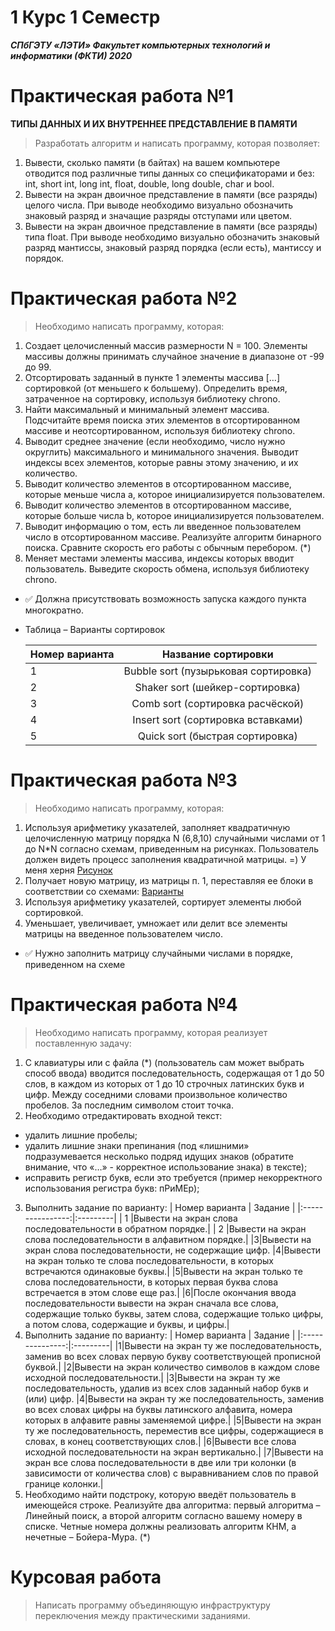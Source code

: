 # 1 Курс 1 Семестр
***СПбГЭТУ «ЛЭТИ»
Факультет компьютерных технологий и информатики (ФКТИ) 2020***
# Практическая работа №1
**ТИПЫ ДАННЫХ И ИХ ВНУТРЕННЕЕ ПРЕДСТАВЛЕНИЕ В ПАМЯТИ**
>Разработать алгоритм и написать программу, которая позволяет:
1. Вывести, сколько памяти (в байтах) на вашем компьютере отводится под различные типы данных со спецификаторами и без: int, short int, long int, float, double, long double, char и bool.
2. Вывести на экран двоичное представление в памяти (все разряды) целого числа. При выводе необходимо визуально обозначить знаковый разряд и значащие разряды отступами или цветом.
3. Вывести на экран двоичное представление в памяти (все разряды) типа float. При выводе необходимо визуально обозначить знаковый разряд мантиссы, знаковый разряд порядка (если есть), мантиссу и порядок.
# Практическая работа №2
>Необходимо написать программу, которая:
1. Создает целочисленный массив размерности N = 100. Элементы массивы должны принимать случайное значение в диапазоне от -99 до 99.
2. Отсортировать заданный в пункте 1 элементы массива […] сортировкой (от меньшего к большему). Определить время, затраченное на сортировку, используя библиотеку chrono.
3. Найти максимальный и минимальный элемент массива. Подсчитайте время поиска этих элементов в отсортированном массиве и неотсортированном, используя библиотеку chrono.
4. Выводит среднее значение (если необходимо, число нужно округлить) максимального и минимального значения. Выводит индексы всех элементов, которые равны этому значению, и их количество.
5. Выводит количество элементов в отсортированном массиве, которые меньше числа a, которое инициализируется пользователем.
6. Выводит количество элементов в отсортированном массиве, которые больше числа b, которое инициализируется пользователем.
7. Выводит информацию о том, есть ли введенное пользователем число в отсортированном массиве. Реализуйте алгоритм бинарного поиска. Сравните скорость его работы с обычным перебором. (*)
8. Меняет местами элементы массива, индексы которых вводит пользователь. Выведите скорость обмена, используя библиотеку chrono.
-  &#9989; Должна присутствовать возможность запуска каждого пункта многократно.
-  Таблица – Варианты сортировок

    | Номер варианта  |  Название сортировки|
    |----------------|:---------:|
    | 1 |Bubble sort (пузырьковая сортировка)|
    | 2 |Shaker sort (шейкер-сортировка)|
    | 3 |Comb sort (сортировка расчёской)|
    | 4 |Insert sort (сортировка вставками)|
    | 5 |Quick sort (быстрая сортировка)|
 # Практическая работа №3
>Необходимо написать программу, которая:
1. Используя арифметику указателей, заполняет квадратичную целочисленную матрицу порядка N (6,8,10) случайными числами от 1 до N*N согласно схемам, приведенным на рисунках. Пользователь должен видеть процесс заполнения квадратичной матрицы. =) У меня херня
[Рисунок](https://cloud.mail.ru/public/Z8FW/P27mdbEX7)
2. Получает новую матрицу, из матрицы п. 1, переставляя ее блоки в соответствии со схемами:
[Варианты](https://cloud.mail.ru/public/Sqzu/u89WuDm5P)
3. Используя арифметику указателей, сортирует элементы любой сортировкой.
4. Уменьшает, увеличивает, умножает или делит все элементы матрицы на введенное пользователем число.
-  &#9989; Нужно заполнить матрицу случайными числами в порядке, приведенном на схеме
 # Практическая работа №4
 >Необходимо написать программу, которая реализует поставленную задачу:
 1. С клавиатуры или с файла (*) (пользователь сам может выбрать способ ввода) вводится последовательность, содержащая от 1 до 50 слов, в каждом из которых от 1 до 10 строчных латинских букв и цифр. Между соседними словами произвольное количество пробелов. За последним символом стоит точка.
 2. Необходимо отредактировать входной текст:
 - удалить лишние пробелы;
 - удалить лишние знаки препинания (под «лишними» подразумевается несколько подряд идущих знаков (обратите внимание, что «…» - корректное использование знака) в тексте);
 - исправить регистр букв, если это требуется (пример некорректного использования регистра букв: пРиМЕр);
 3. Выполнить задание по варианту:
    | Номер варианта  |  Задание |
    |:----------------:|:---------|
    | 1 |Вывести на экран слова последовательности в обратном порядке.|
    | 2 |Вывести на экран слова последовательности в алфавитном порядке.|
    |3|Вывести на экран слова последовательности, не содержащие цифр.
    |4|Вывести на экран только те слова последовательности, в которых встречаются одинаковые буквы.|
    |5|Вывести на экран только те слова последовательности, в которых первая буква слова встречается в этом слове еще раз.|
    |6|После окончания ввода последовательности вывести на экран сначала все слова, содержащие только буквы, затем слова, содержащие только цифры, а потом слова, содержащие и буквы, и цифры.|
 4. Выполнить задание по варианту:
     | Номер варианта  |  Задание |
     |:---------------:|:---------|
     |1|Вывести на экран ту же последовательность, заменив во всех словах первую букву соответствующей прописной буквой.|
     |2|Вывести на экран количество символов в каждом слове исходной последовательности.|
     |3|Вывести на экран ту же последовательность, удалив из всех слов заданный набор букв и (или) цифр.
     |4|Вывести на экран ту же последовательность, заменив во всех словах цифры на буквы латинского алфавита, номера которых в алфавите равны заменяемой цифре.|
     |5|Вывести на экран ту же последовательность, переместив все цифры, содержащиеся в словах, в конец соответствующих слов.|
     |6|Вывести все слова исходной последовательности на экран вертикально.|
     |7|Вывести на экран все слова последовательности в две или три колонки (в зависимости от количества слов) с выравниванием слов по правой границе колонки.|
 5. Необходимо найти подстроку, которую введёт пользователь в имеющейся строке. Реализуйте два алгоритма: первый алгоритма – Линейный поиск, а второй алгоритм согласно вашему номеру в списке. Четные номера должны реализовать алгоритм КНМ, а нечетные – Бойера-Мура. (*)
# Курсовая работа
>Написать программу объединяющую инфраструктуру переключения между практическими заданиями.
